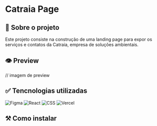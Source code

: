 # Catraia Page

## 🎈 Sobre o projeto
Este projeto consiste na construção de uma landing page para expor os serviços e contatos da Catraia, empresa de soluções ambientais.

## 👁 Preview
// imagem de preview

## ✅ Tencnologias utilizadas
![Figma](https://img.shields.io/badge/Figma-F24E1E?style=for-the-badge&logo=figma&logoColor=white)
![React](https://img.shields.io/badge/React-20232A?style=for-the-badge&logo=react&logoColor=61DAFB)
![CSS](https://img.shields.io/badge/CSS3-1572B6?style=for-the-badge&logo=css3&logoColor=white)
![Vercel](https://img.shields.io/badge/Figma-F24E1E?style=for-the-badge&logo=figma&logoColor=white)

## ⚒️ Como instalar